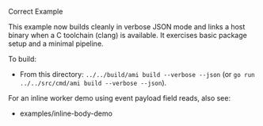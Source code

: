 Correct Example

This example now builds cleanly in verbose JSON mode and links a host binary when a C toolchain (clang) is available. It exercises basic package setup and a minimal pipeline.

To build:
- From this directory: `../../build/ami build --verbose --json` (or `go run ../../src/cmd/ami build --verbose --json`).

For an inline worker demo using event payload field reads, also see:
- examples/inline-body-demo
